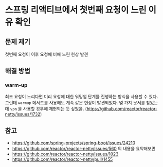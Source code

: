 # 스프링 리액티브에서 첫번째 요청이 느린 이유 확인
## 문제 제기
첫번째 요청이 이후 요청에 비해 느린 현상 발견

## 해결 방법
### warm-up
최초 요청이 느리다면 미리 요청에 대한 워밍업 단계를 진행하는 방식을 사용할 수 있다.
그런데 `warmup` 메서드를 사용해도 계속 같은 현상이 발견되었다.
몇 가지 문서를 찾았는데 `vpn` 을 사용할 경우에 재현되는 듯 싶었음. (https://github.com/reactor/reactor-netty/issues/1732)


## 참고
- https://github.com/spring-projects/spring-boot/issues/24210
- https://github.com/reactor/reactor-netty/issues/560 의 내용을 요약해보면
- https://github.com/reactor/reactor-netty/issues/1023
- https://github.com/reactor/reactor-netty/pull/1455
